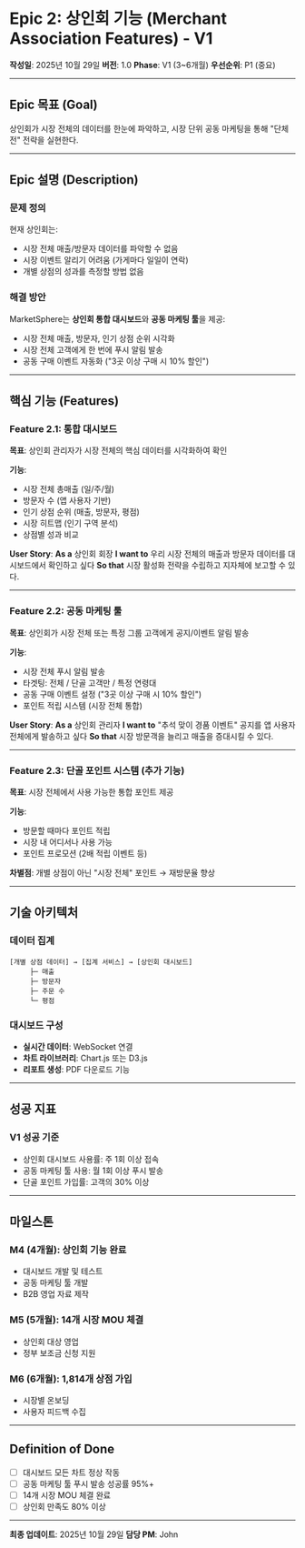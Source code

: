 # Epic 2: 상인회 기능 (Merchant Association Features) - V1

**작성일**: 2025년 10월 29일
**버전**: 1.0
**Phase**: V1 (3~6개월)
**우선순위**: P1 (중요)

---

## Epic 목표 (Goal)

상인회가 시장 전체의 데이터를 한눈에 파악하고, 시장 단위 공동 마케팅을 통해 "단체전" 전략을 실현한다.

---

## Epic 설명 (Description)

### 문제 정의

현재 상인회는:

- 시장 전체 매출/방문자 데이터를 파악할 수 없음
- 시장 이벤트 알리기 어려움 (가게마다 일일이 연락)
- 개별 상점의 성과를 측정할 방법 없음

### 해결 방안

MarketSphere는 **상인회 통합 대시보드**와 **공동 마케팅 툴**을 제공:

- 시장 전체 매출, 방문자, 인기 상점 순위 시각화
- 시장 전체 고객에게 한 번에 푸시 알림 발송
- 공동 구매 이벤트 자동화 ("3곳 이상 구매 시 10% 할인")

---

## 핵심 기능 (Features)

### Feature 2.1: 통합 대시보드

**목표**: 상인회 관리자가 시장 전체의 핵심 데이터를 시각화하여 확인

**기능**:

- 시장 전체 총매출 (일/주/월)
- 방문자 수 (앱 사용자 기반)
- 인기 상점 순위 (매출, 방문자, 평점)
- 시장 히트맵 (인기 구역 분석)
- 상점별 성과 비교

**User Story**:
**As a** 상인회 회장
**I want to** 우리 시장 전체의 매출과 방문자 데이터를 대시보드에서 확인하고 싶다
**So that** 시장 활성화 전략을 수립하고 지자체에 보고할 수 있다.

---

### Feature 2.2: 공동 마케팅 툴

**목표**: 상인회가 시장 전체 또는 특정 그룹 고객에게 공지/이벤트 알림 발송

**기능**:

- 시장 전체 푸시 알림 발송
- 타겟팅: 전체 / 단골 고객만 / 특정 연령대
- 공동 구매 이벤트 설정 ("3곳 이상 구매 시 10% 할인")
- 포인트 적립 시스템 (시장 전체 통합)

**User Story**:
**As a** 상인회 관리자
**I want to** "추석 맞이 경품 이벤트" 공지를 앱 사용자 전체에게 발송하고 싶다
**So that** 시장 방문객을 늘리고 매출을 증대시킬 수 있다.

---

### Feature 2.3: 단골 포인트 시스템 (추가 기능)

**목표**: 시장 전체에서 사용 가능한 통합 포인트 제공

**기능**:

- 방문할 때마다 포인트 적립
- 시장 내 어디서나 사용 가능
- 포인트 프로모션 (2배 적립 이벤트 등)

**차별점**: 개별 상점이 아닌 "시장 전체" 포인트 → 재방문율 향상

---

## 기술 아키텍처

### 데이터 집계

```
[개별 상점 데이터] → [집계 서비스] → [상인회 대시보드]
     ├─ 매출
     ├─ 방문자
     ├─ 주문 수
     └─ 평점
```

### 대시보드 구성

- **실시간 데이터**: WebSocket 연결
- **차트 라이브러리**: Chart.js 또는 D3.js
- **리포트 생성**: PDF 다운로드 기능

---

## 성공 지표

### V1 성공 기준

- 상인회 대시보드 사용률: 주 1회 이상 접속
- 공동 마케팅 툴 사용: 월 1회 이상 푸시 발송
- 단골 포인트 가입률: 고객의 30% 이상

---

## 마일스톤

### M4 (4개월): 상인회 기능 완료

- 대시보드 개발 및 테스트
- 공동 마케팅 툴 개발
- B2B 영업 자료 제작

### M5 (5개월): 14개 시장 MOU 체결

- 상인회 대상 영업
- 정부 보조금 신청 지원

### M6 (6개월): 1,814개 상점 가입

- 시장별 온보딩
- 사용자 피드백 수집

---

## Definition of Done

- [ ] 대시보드 모든 차트 정상 작동
- [ ] 공동 마케팅 툴 푸시 발송 성공률 95%+
- [ ] 14개 시장 MOU 체결 완료
- [ ] 상인회 만족도 80% 이상

---

**최종 업데이트**: 2025년 10월 29일
**담당 PM**: John
